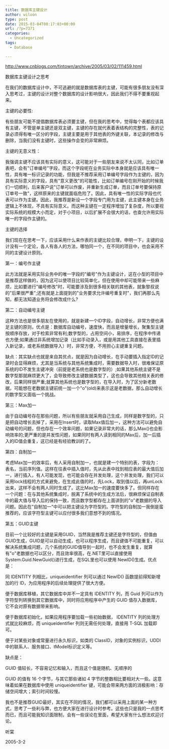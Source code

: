 ```yaml
---
title: 数据库主键设计
author: wiloon
type: post
date: 2015-03-04T08:17:03+00:00
url: /?p=7371
categories:
  - Uncategorized
tags:
  - Database

---
```

http://www.cnblogs.com/tintown/archive/2005/03/02/111459.html

数据库主键设计之思考

在我们的数据库设计中，不可逃避的就是数据库表的主键，可能有很多朋友没有深入思考过，主键的设计对整个数据库的设计影响很大，因此我们不得不要重视起来。

主键的必要性:

有些朋友可能不提倡数据库表必须要主键，但在我的思考中，觉得每个表都应该具有主键，不管是单主键还是双主键，主键的存在就代表着表结构的完整性，表的记录必须得有唯一区分的字段，主键主要是用于其他表的外键关联，本记录的修改与删除，当我们没有主键时，这些操作会变的非常麻烦。

主键的无意义性：

我强调主键不应该具有实际的意义，这可能对于一些朋友来说不太认同，比如订单表吧，会有"订单编号"字段，而这个字段呢在业务实际中本身就是应该具有唯一性，具有唯一标识记录的功能，但我是不推荐采用订单编号字段作为主键的，因为具有实际意义的字段，具有"意义更改"的可能性，比如订单编号在刚开始的时候我们一切顺利，后来客户说"订单可以作废，并重新生成订单，而且订单号要保持原订单号一致"，这样原来的主键就面临危险了。因此，具有唯一性的实际字段也代表可以作为主键。因此，我推荐是新设一个字段专门用为主键，此主键本身在业务逻辑上不体现，不具有实际意义。而这种主键在一定程序增加了复杂度，所以要视实际系统的规模大小而定，对于小项目，以后扩展不会很大的话，也查允许用实际唯一的字段作主键的。

主键的选择

我们现在在思考一下，应该采用什么来作表的主键比较合理，申明一下，主键的设计没有一个定论，各人有各人的方法，哪怕同一个，在不同的项目中，也会采用不同的主键设计原则。

第一：编号作主键

此方法就是采用实际业务中的唯一字段的"编号"作为主键设计，这在小型的项目中是推荐这样做的，因为这可以使项目比较简单化，但在使用中却可能带来一些麻烦，比如要进行"编号修改"时，可能要涉及到很多相关联的其他表，就象黎叔说的"后果很严重";还有就是上面提到的"业务要求允许编号重复时"，我们再那么先知，都无法知道业务将会修改成什么?

第二：自动编号主键

这种方法也是很多朋友在使用的，就是新建一个ID字段，自动增长，非常方便也满足主键的原则，优点是：数据库自动编号，速度快，而且是增量增长，聚集型主键按顺序存放，对于检索非常有利;数字型的，占用空间小，易排序，在程序中传递也方便;如果通过非系统增加记录（比如手动录入，或是用其他工具直接在表里插入新记录，或老系统数据导入）时，非常方便，不用担心主键重复问题。

缺点：其实缺点也就是来自其优点，就是因为自动增长，在手动要插入指定ID的记录时会显得麻烦，尤其是当系统与其他系统集成时，需要数据导入时，很难保证原系统的ID不发生主键冲突（前提是老系统也是数字型的）;如果其他系统主键不是数字型那就麻烦更大了，会导致修改主键数据类型了，这也会导致其他相关表的修改，后果同样很严重;就算其他系统也是数字型的，在导入时，为了区分新老数据，可能想在老数据主键前统一加一个"o"(old)来表示这是老数据，那么自动增长的数字型又面临一个挑战。

第三：Max加一

由于自动编号存在那些问题，所以有些朋友就采用自己生成，同样是数字型的，只是把自动增长去掉了，采用在Insert时，读取Max值后加一，这种方法可以避免自动编号的问题，但也存在一个效率问题，如果记录非常大的话，那么Max()也会影响效率的;更严重的是并发性问题，如果同时有两人读到相同的Max后，加一后插入的ID值会重复，这已经是有经验教训的了。

第四：自制加一

考虑Max加一的效率后，有人采用自制加一，也就是建一个特别的表，字段为：表名，当前序列值。这样在往表中插入值时，先从此表中找到相应表的最大值后加一，进行插入，有人可能发现，也可能会存在并发处理，这个并发处理，我们可以采用lock线程的方式来避免，在生成此值的时，先Lock，取到值以后，再unLock出来，这样不会有两人同时生成了。这比Max加一的速度要快多了。但同样存在一个问题：在与其他系统集成时，脱离了系统中的生成方法后，很麻烦保证自制表中的最大值与导入后的保持一致，而且数字型都存在上面讲到的"o"老数据的导入问题。因此在"自制加一"中可以把主键设为字符型的。字符型的自制加一我倒是蛮推荐的，应该字符型主键可以应付很多我们意想不到的情况。

第五：GUID主键

目前一个比较好的主键是采用GUID，当然我是推荐主键还是字符型的，但值由GUID生成，GUID是可以自动生成，也可以程序生成，而且键值不可能重复，可以解决系统集成问题，几个系统的GUID值导到一起时，也不会发生重复，就算有"o"老数据也可以区分，而且效率很高，在.NET里可以直接使用System.Guid.NewGuid()进行生成，在SQL里也可以使用 NewID()生成。优点是：

同 IDENTITY 列相比，uniqueidentifier 列可以通过 NewID() 函数提前得知新增加的行 ID，为应用程序的后续处理提供了很大方便。

便于数据库移植，其它数据库中并不一定具有 IDENTITY 列，而 Guid 列可以作为字符型列转换到其它数据库中，同时将应用程序中产生的 GUID 值存入数据库，它不会对原有数据带来影响。

便于数据库初始化，如果应用程序要加载一些初始数据， IDENTITY 列的处理方式就比较麻烦，而 uniqueidentifier 列则无需任何处理，直接用 T-SQL 加载即可。

便于对某些对象或常量进行永久标识，如类的 ClassID，对象的实例标识，UDDI 中的联系人、服务接口、tModel标识定义等。

缺点是：

GUID 值较长，不容易记忆和输入，而且这个值是随机、无顺序的

GUID 的值有 16 个字节，与其它那些诸如 4 字节的整数相比要相对大一些。这意味着如果在数据库中使用 uniqueidentifier 键，可能会带来两方面的消极影响：存储空间增大；索引时间较慢。


我也不是推荐GUID最好，其实在不同的情况，我们都可以采用上面的某一种方式，思考了一些利与弊，也方便大家在进行设计时参考。这些也只是我的一点思考而已，而且可能我知识面限制，会有一些误论在里面，希望大家有什么想法欢迎讨论。


听棠

2005-3-2